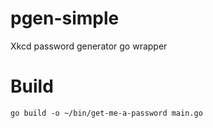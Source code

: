 # pgen-simple

Xkcd password generator go wrapper

# Build

```go build -o ~/bin/get-me-a-password main.go```
